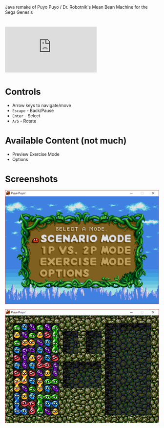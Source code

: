 Java remake of Puyo Puyo / Dr. Robotnik's Mean Bean Machine for the Sega Genesis

# ![Download Latest Release](https://github.com/HexTeke/Puyo-Puyo/releases/download/v0.11/PuyoPuyo.jar)

# Controls
- Arrow keys to navigate/move
- `Escape` - Back/Pause
- `Enter` - Select
- `A/S` - Rotate

# Available Content (not much)
- Preview Exercise Mode
- Options

# Screenshots
![](https://github.com/HexTeke/Puyo-Puyo/blob/master/screenshots/Screenshot_2.png?raw=true)

![](https://github.com/HexTeke/Puyo-Puyo/blob/master/screenshots/Screenshot_3.png?raw=true)

